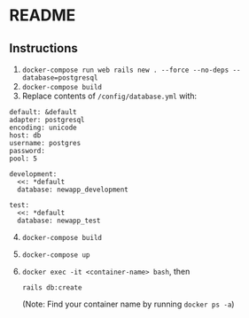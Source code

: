 # README

## Instructions
1) `docker-compose run web rails new . --force --no-deps --database=postgresql`
2) `docker-compose build`
3) Replace contents of `/config/database.yml` with:
  ```
  default: &default
  adapter: postgresql
  encoding: unicode
  host: db
  username: postgres
  password:
  pool: 5

  development:
    <<: *default
    database: newapp_development

  test:
    <<: *default
    database: newapp_test
  ```
4) `docker-compose build`
5) `docker-compose up`
6) `docker exec -it <container-name> bash`, then
  
    `rails db:create`
  
    (Note: Find your container name by running `docker ps -a`)